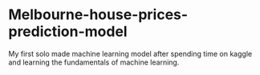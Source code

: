 # Melbourne-house-prices-prediction-model
My first solo made machine learning model after
spending time on kaggle and learning the fundamentals of
machine learning.
